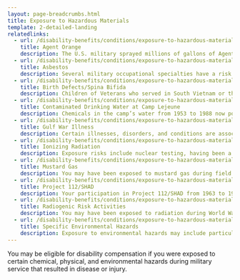 ```yaml
---
layout: page-breadcrumbs.html
title: Exposure to Hazardous Materials
template: 2-detailed-landing
relatedlinks:
  - url: /disability-benefits/conditions/exposure-to-hazardous-materials/agent-orange/
    title: Agent Orange
    description: The U.S. military sprayed millions of gallons of Agent Orange and other herbicides on trees and vegetation during the Vietnam War. Several decades later, concerns about the health effects from these chemicals continue.
  - url: /disability-benefits/conditions/exposure-to-hazardous-materials/asbestos/
    title: Asbestos
    description: Several military occupational specialties have a risk of exposure to asbestos.
  - url: /disability-benefits/conditions/exposure-to-hazardous-materials/birth-defects/
    title: Birth Defects/Spina Bifida
    description: Children of Veterans who served in South Vietnam or the Republic of Korea during specific periods of time may have birth defects, including spina bifida.
  - url: /disability-benefits/conditions/exposure-to-hazardous-materials/contaminated-drinking-water-at-camp-lejeune/
    title: Contaminated Drinking Water at Camp Lejeune
    description: Chemicals in the camp’s water from 1953 to 1988 now pose health risks.
  - url: /disability-benefits/conditions/exposure-to-hazardous-materials/gulf-war-illness/
    title: Gulf War Illness
    description: Certain illnesses, disorders, and conditions are associated with serving in Southwest Asia.
  - url: /disability-benefits/conditions/exposure-to-hazardous-materials/ionizing-radiation/
    title: Ionizing Radiation
    description: Exposure risks include nuclear testing, having been a POW in Japan, working with x-rays or at a reactor, and more.
  - url: /disability-benefits/conditions/exposure-to-hazardous-materials/mustard-gas/
    title: Mustard Gas
    description: You may have been exposed to mustard gas during field or chamber testing, during service on the battlefield in World War I, at the German bombing of Bari, Italy, in World War II, and in certain other situations.
  - url: /disability-benefits/conditions/exposure-to-hazardous-materials/project112-SHAD/
    title: Project 112/SHAD
    description: Your participation in Project 112/SHAD from 1963 to 1974 may have resulted in chemical testing exposure.
  - url: /disability-benefits/conditions/exposure-to-hazardous-materials/radiogenic-risk-activities/
    title: Radiogenic Risk Activities
    description: You may have been exposed to radiation during World War II–era service or imprisonment in Japan, nuclear weapons testing, a gaseous diffusion plant assignment, or other situations.
  - url: /disability-benefits/conditions/exposure-to-hazardous-materials/specific-environmental-hazards/
    title: Specific Environmental Hazards
    description: Exposure to environmental hazards may include particulate matter and large burn pits in Iraq, Afghanistan, and Djibouti; and pollutants from a waste incinerator near Atsugi, Japan.
---
```


You may be eligible for disability compensation if you were exposed to certain chemical, physical, and environmental hazards during military service that resulted in disease or injury.
